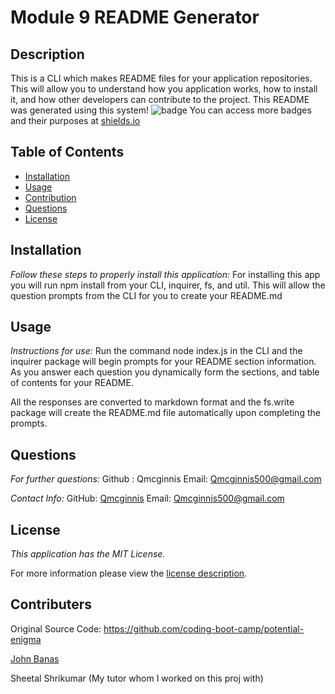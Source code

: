 # Module 9 README Generator
## Description
This is a CLI which makes README files for your application repositories. This will allow you to understand how you application works, how to install it, and how other developers can contribute to the project. This README was generated using this system!
![badge](https://img.shields.io/badge/license-MITLicense-brightorange)
You can access more badges and their purposes at [shields.io](https://shields.io)
## Table of Contents
  * [Installation](#installation)
  * [Usage](#usage)
  * [Contribution](#contribution)
  * [Questions](#questions)
  * [License](#license)
    
    
## Installation
    
  _Follow these steps to properly install this application:_
  For installing this app you will run npm install from your CLI, inquirer, fs, and util. This will allow the question prompts from the CLI for you to create your README.md
      
## Usage
  _Instructions for use:_
  Run the command node index.js in the CLI and the inquirer package will begin prompts for your README section information. As you answer each question you dynamically form the sections, and table of contents for your README.
      
All the responses are converted to markdown format and the fs.write package will create the README.md file automatically upon completing the prompts.
      
## Questions
      
  _For further questions:_
  Github : Qmcginnis   Email: Qmcginnis500@gmail.com
  
  _Contact Info:_
  GitHub: [Qmcginnis](https://github.com/Qmcginnis)
  Email: [Qmcginnis500@gmail.com](mailto:Qmcginnis500@gmail.com)
    
## License
      
  _This application has the MIT License._
      
  For more information please view the [license description](https://choosealicense.com/licenses/mit/).
  
  ## Contributers 
  Original Source Code: https://github.com/coding-boot-camp/potential-enigma 

  [John Banas](https://github.com/JohnBanas)

  Sheetal Shrikumar (My tutor whom I worked on this proj with)